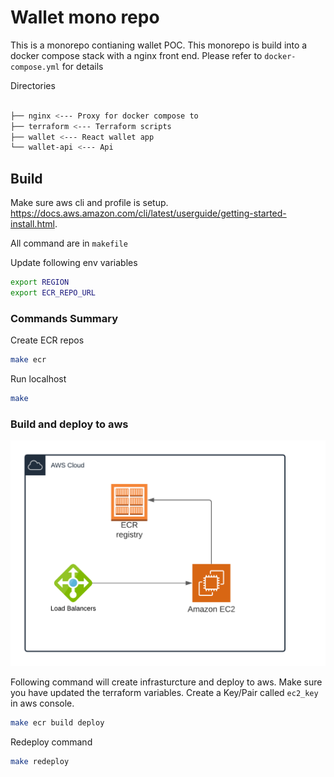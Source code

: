 # Wallet mono repo

This is a monorepo contianing wallet POC. This monorepo is build into a docker compose stack with a nginx front end. Please refer to `docker-compose.yml` for details

Directories

```bash

├── nginx <--- Proxy for docker compose to
├── terraform <--- Terraform scripts
├── wallet <--- React wallet app
└── wallet-api <--- Api 

```

## Build

Make sure aws cli and profile is setup. <https://docs.aws.amazon.com/cli/latest/userguide/getting-started-install.html>.

All command are in `makefile`

Update following env variables

```bash
export REGION
export ECR_REPO_URL
```

### Commands Summary

Create ECR repos

```bash
make ecr
```

Run localhost

```bash
make 
```

### Build and deploy to aws

![AWS Infrastructure](./aws-diagram.png "AWS Infrastucture")

Following command will create infrasturcture and deploy to aws.
Make sure you have updated the terraform variables.
Create a Key/Pair called `ec2_key` in aws console.

```bash
make ecr build deploy
```

Redeploy command

```bash
make redeploy
```
